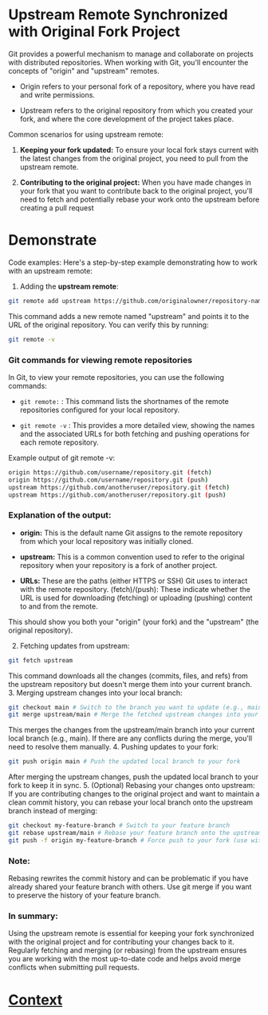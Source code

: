 # Upstream Remote Synchronized with Original Fork Project

Git provides a powerful mechanism to manage and collaborate on projects with distributed repositories. When working with Git, you'll encounter the concepts of "origin" and "upstream" remotes.

* Origin refers to your personal fork of a repository, where you have read and write permissions.

* Upstream refers to the original repository from which you created your fork, and where the core development of the project takes place.

Common scenarios for using upstream remote:

1. **Keeping your fork updated:** To ensure your local fork stays current with the latest changes from the original project, you need to pull from the upstream remote.

2. **Contributing to the original project:** When you have made changes in your fork that you want to contribute back to the original project, you'll need to fetch and potentially rebase your work onto the upstream before creating a pull request

# Demonstrate

Code examples:
Here's a step-by-step example demonstrating how to work with an upstream remote:
1. Adding the **upstream remote**:
``` bash
git remote add upstream https://github.com/originalowner/repository-name.git
```

This command adds a new remote named "upstream" and points it to the URL of the original repository. You can verify this by running:
```bash
git remote -v
```
### Git commands for viewing remote repositories

In Git, to view your remote repositories, you can use the following commands:

* ```git remote:``` : This command lists the shortnames of the remote repositories configured for your local repository.

* ```git remote -v``` : This provides a more detailed view, showing the names and the associated URLs for both fetching and pushing operations for each remote repository.

Example output of git remote -v:

``` bash
origin https://github.com/username/repository.git (fetch)
origin https://github.com/username/repository.git (push)
upstream https://github.com/anotheruser/repository.git (fetch)
upstream https://github.com/anotheruser/repository.git (push)
```
### Explanation of the output:
* **origin:** This is the default name Git assigns to the remote repository from which your local repository was initially cloned.

* **upstream:** This is a common convention used to refer to the original repository when your repository is a fork of another project.
* **URLs:** These are the paths (either HTTPS or SSH) Git uses to interact with the remote repository.
(fetch)/(push): These indicate whether the URL is used for downloading (fetching) or uploading (pushing) content to and from the remote.

This should show you both your "origin" (your fork) and the "upstream" (the original repository).

2. Fetching updates from upstream:
``` bash
git fetch upstream
```

This command downloads all the changes (commits, files, and refs) from the upstream repository but doesn't merge them into your current branch.
3. Merging upstream changes into your local branch:
``` bash
git checkout main # Switch to the branch you want to update (e.g., main or master)
git merge upstream/main # Merge the fetched upstream changes into your local branch
```

This merges the changes from the upstream/main branch into your current local branch (e.g., main). If there are any conflicts during the merge, you'll need to resolve them manually.
4. Pushing updates to your fork:
``` bash
git push origin main # Push the updated local branch to your fork
```

After merging the upstream changes, push the updated local branch to your fork to keep it in sync.
5. (Optional) Rebasing your changes onto upstream:
If you are contributing changes to the original project and want to maintain a clean commit history, you can rebase your local branch onto the upstream branch instead of merging:

``` bash
git checkout my-feature-branch # Switch to your feature branch
git rebase upstream/main # Rebase your feature branch onto the upstream main branch
git push -f origin my-feature-branch # Force push to your fork (use with caution as rebase rewrites history)
```

### Note:
Rebasing rewrites the commit history and can be problematic if you have already shared your feature branch with others. Use git merge if you want to preserve the history of your feature branch.

### In summary:
Using the upstream remote is essential for keeping your fork synchronized with the original project and for contributing your changes back to it. Regularly fetching and merging (or rebasing) from the upstream ensures you are working with the most up-to-date code and helps avoid merge conflicts when submitting pull requests.

# [Context](./../README.md)